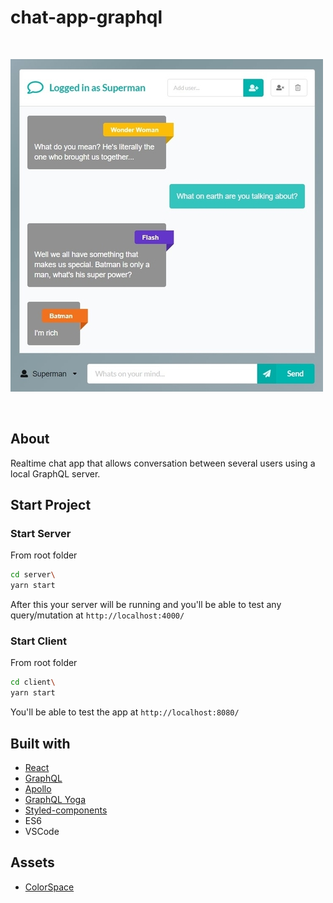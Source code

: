 # chat-app-graphql

<br/>

![app-snapshot](/assets/chat-app.jpg)

<br/>

## About

Realtime chat app that allows conversation between several users using a local GraphQL server.

## Start Project

### Start Server

From root folder

```sh
cd server\
yarn start
```

After this your server will be running and you'll be able to test any query/mutation at `http://localhost:4000/`

### Start Client

From root folder

```sh
cd client\
yarn start
```

You'll be able to test the app at `http://localhost:8080/`

## Built with

- [React](https://reactjs.org/)
- [GraphQL](https://graphql.org/)
- [Apollo](https://www.apollographql.com/)
- [GraphQL Yoga](https://github.com/prisma-labs/graphql-yoga)
- [Styled-components](https://styled-components.com/)
- ES6
- VSCode

## Assets

- [ColorSpace](https://mycolor.space/)
